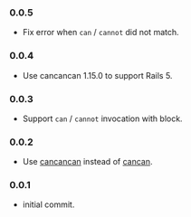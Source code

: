 ### 0.0.5

- Fix error when `can` / `cannot` did not match.

### 0.0.4

- Use cancancan 1.15.0 to support Rails 5.

### 0.0.3

- Support `can` / `cannot` invocation with block.

### 0.0.2

- Use [cancancan](https://github.com/CanCanCommunity/cancancan) instead of [cancan](https://github.com/ryanb/cancan).

### 0.0.1

- initial commit.
